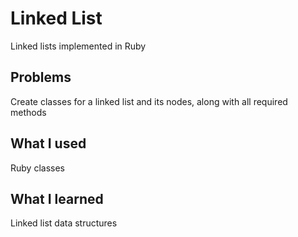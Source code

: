 # Linked List

Linked lists implemented in Ruby

## Problems

Create classes for a linked list and its nodes, along with all required methods

## What I used

Ruby classes

## What I learned

Linked list data structures
